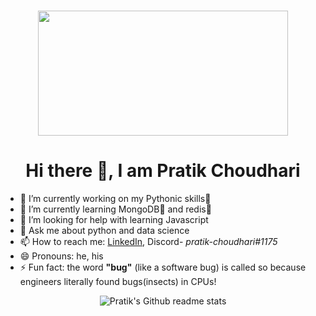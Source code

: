 <h1><p align="center"><img src=https://media.giphy.com/media/26FKVpDa0ZSfLELuM/source.gif width="400" height="200"></p>
</h1>
<h1 align="center">Hi there 👋, I am Pratik Choudhari</h1>

- 🔭 I’m currently working on my Pythonic skills🐍
- 🌱 I’m currently learning MongoDB🥬 and redis💽
- 🤔 I’m looking for help with learning Javascript
- 💬 Ask me about python and data science
- 📫 How to reach me: [LinkedIn](https://www.linkedin.com/in/pratik-choudhari/), Discord- *pratik-choudhari#1175*
- 😄 Pronouns: he, his
- ⚡ Fun fact: the word __"bug"__ (like a software bug) is called so because engineers literally found bugs(insects) in CPUs!

<p align="center"><img src="https://github-readme-stats.vercel.app/api?username=pratik-choudhari" alt="Pratik's Github readme stats"></p>
<!--- 👯 I’m looking to collaborate on --->
